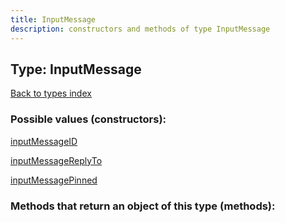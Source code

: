```yaml
---
title: InputMessage
description: constructors and methods of type InputMessage
---
```

## Type: InputMessage  
[Back to types index](index.md)



### Possible values (constructors):

[inputMessageID](../constructors/inputMessageID.md)  

[inputMessageReplyTo](../constructors/inputMessageReplyTo.md)  

[inputMessagePinned](../constructors/inputMessagePinned.md)  



### Methods that return an object of this type (methods):



